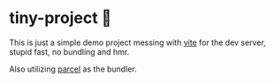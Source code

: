 # tiny-project 🐁

This is just a simple demo project messing with [vite](https://github.com/vuejs/vite#bare-module-resolving) for the dev server, stupid fast, no bundling and hmr.

Also utilizing [parcel](https://github.com/parcel-bundler/parcel) as the bundler.
